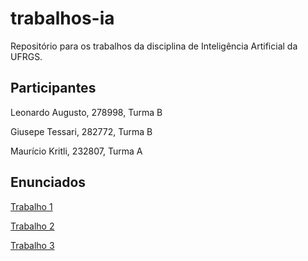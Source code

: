 # trabalhos-ia
Repositório para os trabalhos da disciplina de Inteligência Artificial da UFRGS.

## Participantes
Leonardo Augusto, 278998, Turma B

Giusepe Tessari, 282772, Turma B

Maurício Kritli, 232807, Turma A

## Enunciados
[Trabalho 1](https://github.com/Ghilga/trabalhos-ia/blob/main/Enunciado%20-%20T1.pdf)

[Trabalho 2](https://github.com/Ghilga/trabalhos-ia/blob/main/Enunciado%20-%20T2.pdf)

[Trabalho 3](https://github.com/Ghilga/trabalhos-ia/blob/main/Enunciado%20-%20T3.pdf)